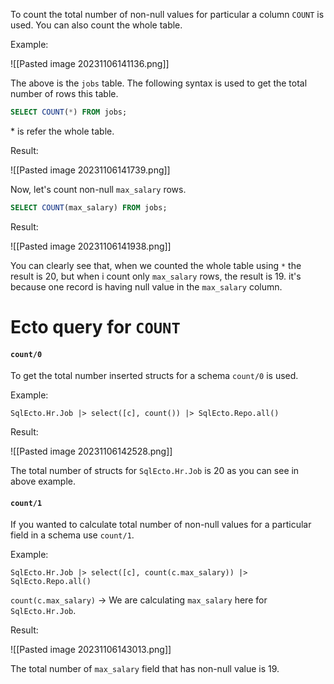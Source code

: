 
To count the total number of non-null values for particular a column `COUNT` is used. You can also count the whole table.

Example:

![[Pasted image 20231106141136.png]]

The above is the `jobs` table. The following syntax is used to get the total number of rows this table.

``` SQL
SELECT COUNT(*) FROM jobs;
```

\*  is refer the whole table.

Result:

![[Pasted image 20231106141739.png]]

Now, let's count non-null `max_salary` rows.

``` SQL
SELECT COUNT(max_salary) FROM jobs;
```

Result:

![[Pasted image 20231106141938.png]]

You can clearly see that, when we counted the whole table using `*` the result is 20, but when i count only `max_salary` rows, the result is 19.  it's because one record is having null value in the `max_salary` column. 

# Ecto query for `COUNT`

#### `count/0`

To get the total number inserted structs for a schema `count/0` is used.

Example:

``` Ecto
SqlEcto.Hr.Job |> select([c], count()) |> SqlEcto.Repo.all() 
```

Result:

![[Pasted image 20231106142528.png]]

The total number of structs for `SqlEcto.Hr.Job` is 20 as you can see in above example.

#### `count/1`

If you wanted to calculate total number of non-null values for a particular field in a schema
use `count/1`.

Example:

``` Ecto
SqlEcto.Hr.Job |> select([c], count(c.max_salary)) |> SqlEcto.Repo.all()
```

`count(c.max_salary)` ->  We are calculating `max_salary` here for `SqlEcto.Hr.Job`.  

Result:

![[Pasted image 20231106143013.png]]

The total number of `max_salary` field that has non-null value is 19.

